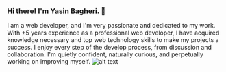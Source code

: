 ### Hi there! I'm Yasin Bagheri. 👋
I am a web developer, and I'm very passionate and dedicated to my work.
With +5 years experience as a professional web developer, I have acquired knowledge necessary and top web technology skills to make my projects a success.
I enjoy every step of the develop process, from discussion and collaboration. I'm quietly confident, naturally curious, and perpetually working on improving myself.
![alt text](https://github.com/[username]/[reponame]/blob/[branch]/image.jpg?raw=true)
<!--
**yasin-bagheri/yasin-bagheri** is a ✨ _special_ ✨ repository because its `README.md` (this file) appears on your GitHub profile.

Here are some ideas to get you started:

- 🔭 I’m currently working on ...
- 🌱 I’m currently learning ...
- 👯 I’m looking to collaborate on ...
- 🤔 I’m looking for help with ...
- 💬 Ask me about ...
- 📫 How to reach me: ...
- 😄 Pronouns: ...
- ⚡ Fun fact: ...
-->

